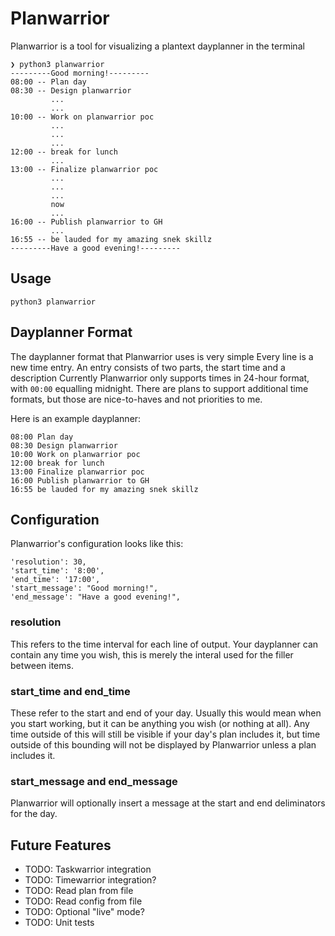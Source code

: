 # Planwarrior

Planwarrior is a tool for visualizing a plantext dayplanner in the terminal

```
❯ python3 planwarrior
---------Good morning!---------
08:00 -- Plan day
08:30 -- Design planwarrior
         ...
         ...
10:00 -- Work on planwarrior poc
         ...
         ...
         ...
12:00 -- break for lunch
         ...
13:00 -- Finalize planwarrior poc
         ...
         ...
         ...
         now
         ...
16:00 -- Publish planwarrior to GH
         ...
16:55 -- be lauded for my amazing snek skillz
---------Have a good evening!---------
```

## Usage

```
python3 planwarrior
```

## Dayplanner Format

The dayplanner format that Planwarrior uses is very simple Every line is a new
time entry. An entry consists of two parts, the start time and a description
Currently Planwarrior only supports times in 24-hour format, with `00:00`
equalling midnight.  There are plans to support additional time formats, but
those are nice-to-haves and not priorities to me.

Here is an example dayplanner:
```
08:00 Plan day
08:30 Design planwarrior
10:00 Work on planwarrior poc
12:00 break for lunch
13:00 Finalize planwarrior poc
16:00 Publish planwarrior to GH
16:55 be lauded for my amazing snek skillz
```

## Configuration

Planwarrior's configuration looks like this:

```
'resolution': 30,
'start_time': '8:00',
'end_time': '17:00',
'start_message': "Good morning!",
'end_message': "Have a good evening!",
```

### resolution

This refers to the time interval for each line of output. Your dayplanner can
contain any time you wish, this is merely the interal used for the filler
between items.

### start_time and end_time

These refer to the start and end of your day. Usually this would mean when you
start working, but it can be anything you wish (or nothing at all).  Any time
outside of this will still be visible if your day's plan includes it, but time
outside of this bounding will not be displayed by Planwarrior unless a plan
includes it.

### start_message and end_message

Planwarrior will optionally insert a message at the start and end deliminators
for the day.

## Future Features

- TODO: Taskwarrior integration
- TODO: Timewarrior integration?
- TODO: Read plan from file
- TODO: Read config from file
- TODO: Optional "live" mode?
- TODO: Unit tests
